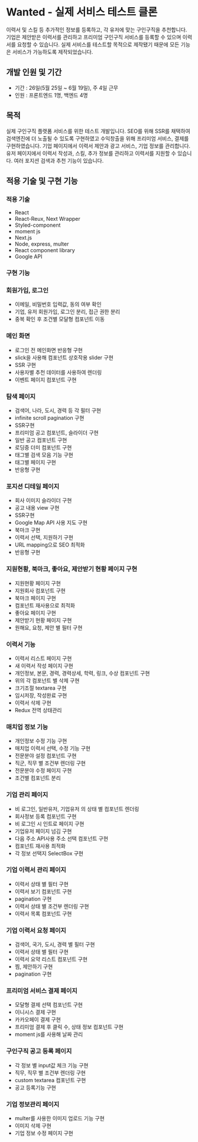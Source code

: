 # Wanted - 실제 서비스 테스트 클론

이력서 및 스킬 등 추가적인 정보를 등록하고, 각 유저에 맞는 구인구직을 추천합니다. 기업은 제안받은 이력서를 관리하고 프리미엄 구인구직 서비스를 등록할 수 있으며 이력서를 요청할 수 있습니다. 실제 서비스를 테스트할 목적으로 제작됐기 때문에 모든 기능은 서비스가 가능하도록 제작되었습니다.

## **개발 인원 및 기간**

- 기간 : 26일(5월 25일 ~ 6월 19일), 주 4일 근무
- 인원 : 프론트엔드 1명, 백엔드 4명

## **목적**

실제 구인구직 플랫폼 서비스를 위한 테스트 개발입니다. SEO를 위해 SSR를 채택하여 검색엔진에 더 노출될 수 있도록 구현하였고 수익창출을 위해 프리미엄 서비스, 결제를 구현하였습니다. 기업 페이지에서 이력서 제안과 광고 서비스, 기업 정보를 관리합니다. 유저 페이지에서 이력서 작성과, 스킬, 추가 정보를 관리하고 이력서를 지원할 수 있습니다. 여러 포지션 검색과 추천 기능이 있습니다.

## **적용 기술 및 구현 기능**

### **적용 기술**

- React
- React-Reux, Next Wrapper
- Styled-component
- moment js
- Next.js
- Node, express, multer
- React component library
- Google API

### **구현 기능**

### **회원가입, 로그인**

- 이메일, 비밀번호 입력값, 동의 여부 확인
- 기업, 유저 회원가입, 로그인 분리, 접근 권한 분리
- 중복 확인 후 조건별 모달형 컴포넌트 이동

### **메인 화면**

- 로그인 전 메인화면 반응형 구현
- slick을 사용해 컴포넌트 상호작용 slider 구현
- SSR 구현
- 사용자별 추천 데이터를 사용하여 렌더링
- 이벤트 페이지 컴포넌트 구현

### 탐색 페이지

- 검색어, 나라, 도시, 경력 등 각 필터 구현
- infinite scroll pagination 구현
- SSR구현
- 프리미엄 공고 컴포넌트, 슬라이더 구현
- 일반 공고 컴포넌트 구현
- 로딩중 더미 컴포넌트 구현
- 태그별 검색 모음 기능 구현
- 태그별 페이지 구현
- 반응형 구현

### 포지션 디테일 페이지

- 회사 이미지 슬라이더 구현
- 공고 내용 view 구현
- SSR구현
- Google Map API 사용 지도 구현
- 북마크 구현
- 이력서 선택, 지원하기 구현
- URL mapping으로 SEO 최적화
- 반응형 구현

### 지원현황, 북마크, 좋아요, 제안받기 현황 페이지 구현

- 지원현황 페이지 구현
- 지원회사 컴포넌트 구현
- 북마크 페이지 구현
- 컴포넌트 재사용으로 최적화
- 좋아요 페이지 구현
- 제안받기 현황 페이지 구현
- 원해요, 요청, 제안 별 필터 구현

### 이력서 기능

- 이력서 리스트 페이지 구현
- 새 이력서 작성 페이지 구현
- 개인정보, 본문, 경력, 경력상세, 학력, 링크, 수상 컴포넌트 구현
- 위의 각 컴포넌트 별 삭제 구현
- 크기조절 textarea 구현
- 임시저장, 작성완료 구현
- 이력서 삭제 구현
- Redux 전역 상태관리

### 매치업 정보 기능

- 개인정보 수정 기능 구현
- 매치업 이력서 선택, 수정 기능 구현
- 전문분야 설정 컴포넌트 구현
- 직군, 직무 별 조건부 렌더링 구현
- 전문분야 수정 페이지 구현
- 조건별 컴포넌트 분리

### 기업 관리 페이지

- 비 로그인, 일반유저, 기업유저 의 상태 별 컴포넌트 렌더링
- 회사정보 등록 컴포넌트 구현
- 비 로그인 시 인트로 페이지 구현
- 기업유저 페이지 넘김 구현
- 다음 주소 API사용 주소 선택 컴포넌트 구현
- 컴포넌트 재사용 최적화
- 각 정보 선택지 SelectBox 구현

### 기업 이력서 관리 페이지

- 이력서 상태 별 필터 구현
- 이력서 보기 컴포넌트 구현
- pagination 구현
- 이력서 상태 별 조건부 렌더링 구현
- 이력서 목록 컴포넌트 구현

### 기업 이력서 요청 페이지

- 검색어, 국가, 도시, 경력 별 필터 구현
- 이력서 상태 별 필터 구현
- 이력서 요약 리스트 컴포넌트 구현
- 찜, 제안하기 구현
- pagination 구현

### 프리미엄 서비스 결제 페이지

- 모달형 결제 선택 컴포넌트 구현
- 이니시스 결제 구현
- 카카오페이 결제 구현
- 프리미엄 결제 후 클릭 수, 상태 정보 컴포넌트 구현
- moment js를 사용해 날짜 관리

### 구인구직 공고 등록 페이지

- 각 정보 별 input값 체크 기능 구현
- 직무, 직무 별 조건부 렌더링 구현
- custom textarea 컴포넌트 구현
- 공고 등록기능 구현

### 기업 정보관리 페이지

- multer를 사용한 이미지 업로드 기능 구현
- 이미지 삭제 구현
- 기업 정보 수정 페이지 구현

